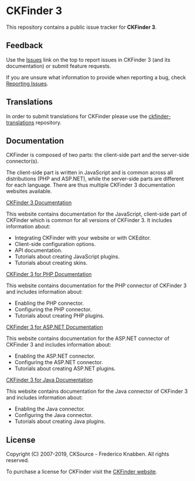 # CKFinder 3

This repository contains a public issue tracker for **CKFinder 3**.

## Feedback

Use the [Issues](https://github.com/ckfinder/ckfinder/issues) link on the top to report issues in CKFinder 3 
(and its documentation) or submit feature requests.

If you are unsure what information to provide when reporting a bug, check [Reporting Issues](https://ckeditor.com/docs/ckfinder/ckfinder3/#!/guide/dev_feedback).

## Translations

In order to submit translations for CKFinder please use the 
[ckfinder-translations](https://github.com/ckfinder/ckfinder-translations) repository. 

## Documentation

CKFinder is composed of two parts: the client-side part and the server-side connector(s).

The client-side part is written in JavaScript and is common across all distributions (PHP and ASP.NET), while
the server-side parts are different for each language. There are thus multiple CKFinder 3 documentation websites available. 

[CKFinder 3 Documentation](https://ckeditor.com/docs/ckfinder/ckfinder3/)
 
This website contains documentation for the JavaScript, client-side part of CKFinder which is common for all versions of CKFinder 3.
It includes information about:

 * Integrating CKFinder with your website or with CKEditor.
 * Client-side configuration options.
 * API documentation.
 * Tutorials about creating JavaScript plugins.
 * Tutorials about creating skins. 

[CKFinder 3 for PHP Documentation](https://ckeditor.com/docs/ckfinder/ckfinder3-php/)

This website contains documentation for the PHP connector of CKFinder 3 and includes information about:

 * Enabling the PHP connector.
 * Configuring the PHP connector.
 * Tutorials about creating PHP plugins.

[CKFinder 3 for ASP.NET Documentation](https://ckeditor.com/docs/ckfinder/ckfinder3-net/)

This website contains documentation for the ASP.NET connector of CKFinder 3 and includes information about:

 * Enabling the ASP.NET connector.
 * Configuring the ASP.NET connector.
 * Tutorials about creating ASP.NET plugins.

[CKFinder 3 for Java Documentation](https://ckeditor.com/docs/ckfinder/ckfinder3-java/)

This website contains documentation for the Java connector of CKFinder 3 and includes information about:

 * Enabling the Java connector.
 * Configuring the Java connector.
 * Tutorials about creating Java plugins.

## License

Copyright (C) 2007-2019, CKSource - Frederico Knabben. All rights reserved.

To purchase a license for CKFinder visit the [CKFinder website](https://ckeditor.com/ckeditor-4/ckfinder/).
